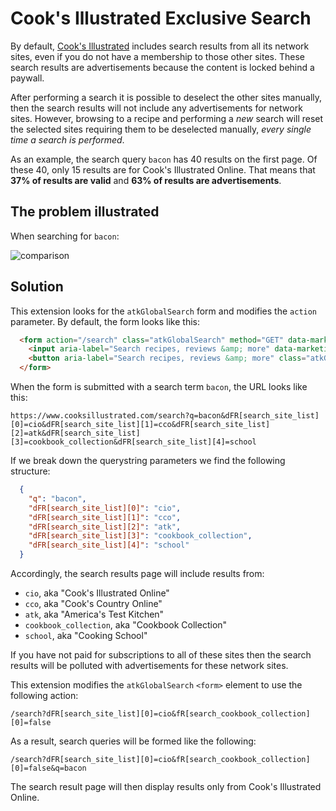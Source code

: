 # Cook's Illustrated Exclusive Search

By default, [Cook's Illustrated](https://www.cooksillustrated.com) includes search 
results from all its network sites, even if you do not have a membership to those 
other sites. These search results are advertisements because the content is locked
behind a paywall.

After performing a search it is possible to deselect the other sites manually, then 
the search results will not include any advertisements for network sites. However,
browsing to a recipe and performing a *new* search will reset the selected sites 
requiring them to be deselected manually, *every single time a search is performed*.

As an example, the search query `bacon` has 40 results on the first page. Of these 40, only
15 results are for Cook's Illustrated Online. That means that **37% of results are valid** and
**63% of results are advertisements**.

## The problem illustrated

When searching for `bacon`:

![comparison](comparison.png)

## Solution

This extension looks for the `atkGlobalSearch` form and modifies the 
`action` parameter. By default, the form looks like this:

```html
  <form action="/search" class="atkGlobalSearch" method="GET" data-marketing-key="atk-global-search">
    <input aria-label="Search recipes, reviews &amp; more" data-marketing-key="atk-global-search-term" name="q" type="search" class="atkGlobalSearch__input" placeholder="Search recipes, reviews &amp; more">
    <button aria-label="Search recipes, reviews &amp; more" class="atkGlobalSearch__submit"><svg><use xmlns:xlink="http://www.w3.org/1999/xlink" xlink:href="#icons-search" class="atkGlobaSiteHeader__email--submit"></use></svg></button>
  </form>
```

When the form is submitted with a search term `bacon`, the URL looks like this:

```
https://www.cooksillustrated.com/search?q=bacon&dFR[search_site_list][0]=cio&dFR[search_site_list][1]=cco&dFR[search_site_list][2]=atk&dFR[search_site_list][3]=cookbook_collection&dFR[search_site_list][4]=school
```

If we break down the querystring parameters we find the following structure:

```json
  {
    "q": "bacon",
    "dFR[search_site_list][0]": "cio",
    "dFR[search_site_list][1]": "cco",
    "dFR[search_site_list][2]": "atk",
    "dFR[search_site_list][3]": "cookbook_collection",
    "dFR[search_site_list][4]": "school"
  }
```

Accordingly, the search results page will include results from:

* `cio`, aka "Cook's Illustrated Online"
* `cco`, aka "Cook's Country Online"
* `atk`, aka "America's Test Kitchen"
* `cookbook_collection`, aka "Cookbook Collection"
* `school`, aka "Cooking School"

If you have not paid for subscriptions to all of these sites then the search results will be
polluted with advertisements for these network sites.

This extension modifies the `atkGlobalSearch` `<form>` element to use the following action:

```
/search?dFR[search_site_list][0]=cio&fR[search_cookbook_collection][0]=false
```

As a result, search queries will be formed like the following:

```
/search?dFR[search_site_list][0]=cio&fR[search_cookbook_collection][0]=false&q=bacon
```

The search result page will then display results only from Cook's Illustrated Online.
